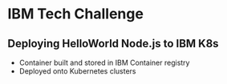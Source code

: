 # IBM Tech Challenge
## Deploying HelloWorld Node.js to IBM K8s
- Container built and stored in IBM Container registry
- Deployed onto Kubernetes clusters
